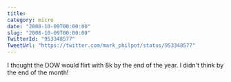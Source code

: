 ```yaml
---
title: 
category: micro
date: "2008-10-09T00:00:00"
slug: "2008-10-09T00:00:00"
TwitterId: "953348577"
TweetUrl: "https://twitter.com/mark_philpot/status/953348577"
---
```


I thought the DOW would flirt with 8k by the end of the year. I didn't think by
the end of the month!
